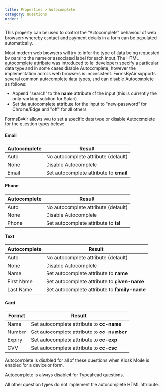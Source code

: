 ```yaml
---
title: Properties > Autocomplete
category: Questions
order: 1
---
```


This property can be used to control the "Autocomplete" behaviour of web browsers whereby contact and payment details in a form can be populated automatically.

Most modern web browsers will try to infer the type of data being requested by parsing the name or associated label for each input. The [HTML autocomplete attribute](https://developer.mozilla.org/en-US/docs/Web/HTML/Attributes/autocomplete) was introduced to let developers specify a particular data type and in some cases disable Autocomplete, however the implementation across web browsers is inconsistent. FormsByAir supports several common autocomplete data types, and can disable Autocomplete as follows:

* Append "search" to the **name** attribute of the input (this is currently the only working solution for Safari)
* Set the autocomplete attribute for the input to "new-password" for Chrome/Edge and "off" for all others

FormsByAir allows you to set a specific data type or disable Autocomplete for the question types below:

#### Email

|Autocomplete|Result|
|---|---|
|Auto|No autocomplete attribute (default)|
|None|Disable Autocomplete|
|Email|Set autocomplete attribute to **email**|

#### Phone

|Autocomplete|Result|
|---|---|
|Auto|No autocomplete attribute (default)|
|None|Disable Autocomplete|
|Phone|Set autocomplete attribute to **tel**|

#### Text

|Autocomplete|Result|
|---|---|
|Auto|No autocomplete attribute (default)|
|None|Disable Autocomplete|
|Name|Set autocomplete attribute to **name**|
|First Name|Set autocomplete attribute to **given-name**|
|Last Name|Set autocomplete attribute to **family-name**|

#### Card

|Format|Result|
|---|---|
|Name|Set autocomplete attribute to **cc-name**|
|Number|Set autocomplete attribute to **cc-number**|
|Expiry|Set autocomplete attribute to **cc-exp**|
|CVV|Set autocomplete attribute to **cc-csc**|

Autocomplete is disabled for all of these questions when Kiosk Mode is enabled for a device or form.

Autocomplete is always disabled for Typeahead questions.

All other question types do not implement the autocomplete HTML attribute.